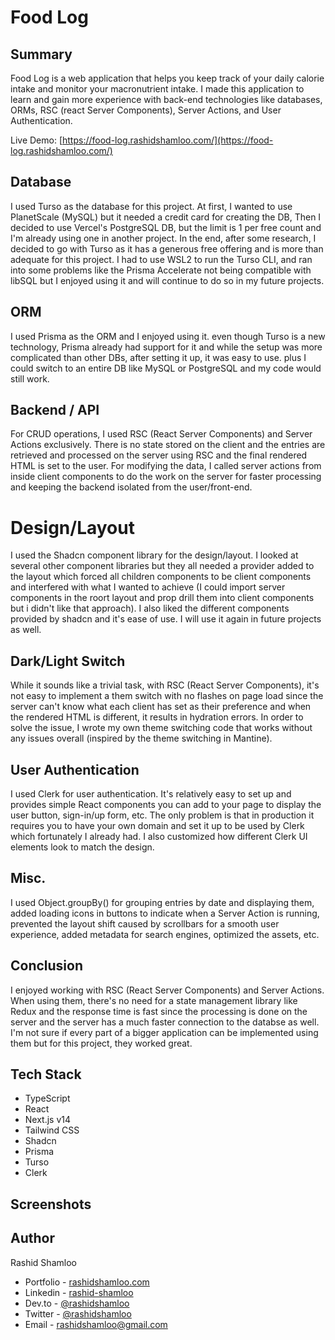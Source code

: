 # Food Log

## Summary

Food Log is a web application that helps you keep track of your daily calorie intake and monitor your macronutrient intake. I made this application to learn and gain more experience with back-end technologies like databases, ORMs, RSC (react Server Components), Server Actions, and User Authentication.

Live Demo: [https://food-log.rashidshamloo.com/](https://food-log.rashidshamloo.com/)

## Database

I used Turso as the database for this project. At first, I wanted to use PlanetScale (MySQL) but it needed a credit card for creating the DB, Then I decided to use Vercel's PostgreSQL DB, but the limit is 1 per free count and I'm already using one in another project. In the end, after some research, I decided to go with Turso as it has a generous free offering and is more than adequate for this project. I had to use WSL2 to run the Turso CLI, and ran into some problems like the Prisma Accelerate not being compatible with libSQL but I enjoyed using it and will continue to do so in my future projects.

## ORM

I used Prisma as the ORM and I enjoyed using it. even though Turso is a new technology, Prisma already had support for it and while the setup was more complicated than other DBs, after setting it up, it was easy to use. plus I could switch to an entire DB like MySQL or PostgreSQL and my code would still work.

## Backend / API

For CRUD operations, I used RSC (React Server Components) and Server Actions exclusively. There is no state stored on the client and the entries are retrieved and processed on the server using RSC and the final rendered HTML is set to the user. For modifying the data, I called server actions from inside client components to do the work on the server for faster processing and keeping the backend isolated from the user/front-end.

# Design/Layout

I used the Shadcn component library for the design/layout. I looked at several other component libraries but they all needed a provider added to the layout which forced all children components to be client components and interfered with what I wanted to achieve (I could import server components in the roort layout and prop drill them into client components but i didn't like that approach). I also liked the different components provided by shadcn and it's ease of use. I will use it again in future projects as well.

## Dark/Light Switch

While it sounds like a trivial task, with RSC (React Server Components), it's not easy to implement a them switch with no flashes on page load since the server can't know what each client has set as their preference and when the rendered HTML is different, it results in hydration errors. In order to solve the issue, I wrote my own theme switching code that works without any issues overall (inspired by the theme switching in Mantine).

## User Authentication

I used Clerk for user authentication. It's relatively easy to set up and provides simple React components you can add to your page to display the user button, sign-in/up form, etc. The only problem is that in production it requires you to have your own domain and set it up to be used by Clerk which fortunately I already had. I also customized how different Clerk UI elements look to match the design.

## Misc.

I used Object.groupBy() for grouping entries by date and displaying them, added loading icons in buttons to indicate when a Server Action is running, prevented the layout shift caused by scrollbars for a smooth user experience, added metadata for search engines, optimized the assets, etc.

## Conclusion

I enjoyed working with RSC (React Server Components) and Server Actions. When using them, there's no need for a state management library like Redux and the response time is fast since the processing is done on the server and the server has a much faster connection to the databse as well. I'm not sure if every part of a bigger application can be implemented using them but for this project, they worked great.

## Tech Stack
- TypeScript
- React
- Next.js v14
- Tailwind CSS
- Shadcn
- Prisma
- Turso
- Clerk

## Screenshots

## Author
Rashid Shamloo

- Portfolio - [rashidshamloo.com](https://www.rashidshamloo.com)
- Linkedin - [rashid-shamloo](https://www.linkedin.com/in/rashid-shamloo/)
- Dev.to - [@rashidshamloo](https://dev.to/rashidshamloo)
- Twitter - [@rashidshamloo](https://www.twitter.com/rashidshamloo)
- Email - [rashidshamloo@gmail.com](mailto:rashidshamloo@gmail.com)

